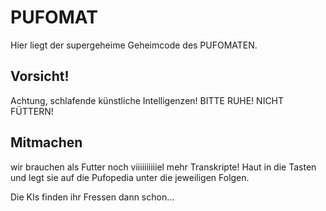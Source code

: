# PUFOMAT

Hier liegt der supergeheime Geheimcode des PUFOMATEN.

## Vorsicht!

Achtung, schlafende künstliche Intelligenzen! BITTE RUHE! NICHT FÜTTERN!

## Mitmachen
wir brauchen als Futter noch viiiiiiiiiiel mehr Transkripte! Haut in die Tasten und legt sie auf die Pufopedia unter die jeweiligen Folgen. 

Die KIs finden ihr Fressen dann schon...